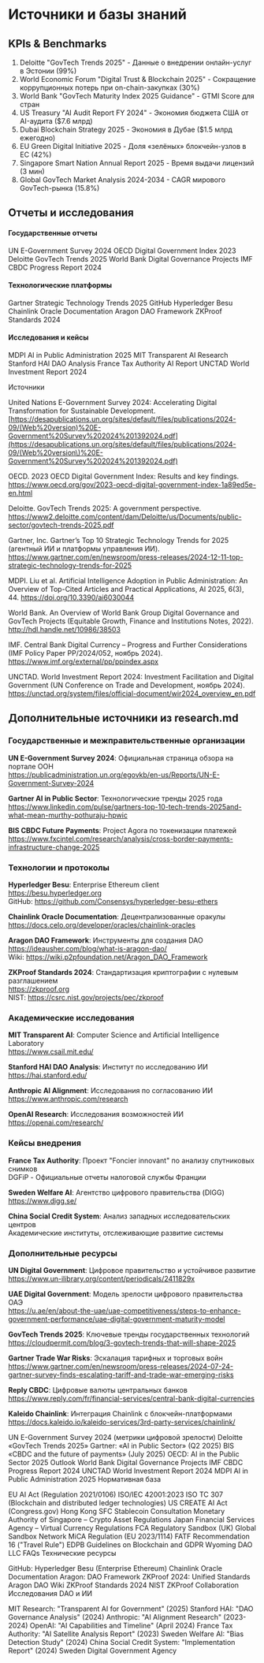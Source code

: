 # Источники и базы знаний

## KPIs & Benchmarks

1. Deloitte "GovTech Trends 2025" - Данные о внедрении онлайн-услуг в Эстонии (99%)
2. World Economic Forum "Digital Trust & Blockchain 2025" - Сокращение коррупционных потерь при on-chain-закупках (30%)
3. World Bank "GovTech Maturity Index 2025 Guidance" - GTMI Score для стран
4. US Treasury "AI Audit Report FY 2024" - Экономия бюджета США от AI-аудита ($7.6 млрд)
5. Dubai Blockchain Strategy 2025 - Экономия в Дубае ($1.5 млрд ежегодно)
6. EU Green Digital Initiative 2025 - Доля «зелёных» блокчейн-узлов в ЕС (42%)
7. Singapore Smart Nation Annual Report 2025 - Время выдачи лицензий (3 мин)
8. Global GovTech Market Analysis 2024-2034 - CAGR мирового GovTech-рынка (15.8%)

## Отчеты и исследования

<div class="sources-columns">
<div class="sources-column">
<h4>Государственные отчеты</h4>
UN E-Government Survey 2024
OECD Digital Government Index 2023
Deloitte GovTech Trends 2025
World Bank Digital Governance Projects
IMF CBDC Progress Report 2024
</div>

<div class="sources-column">
<h4>Технологические платформы</h4>
Gartner Strategic Technology Trends 2025
GitHub Hyperledger Besu
Chainlink Oracle Documentation
Aragon DAO Framework
ZKProof Standards 2024
</div>

<div class="sources-column">
<h4>Исследования и кейсы</h4>
MDPI AI in Public Administration 2025
MIT Transparent AI Research
Stanford HAI DAO Analysis
France Tax Authority AI Report
UNCTAD World Investment Report 2024
</div>
</div>



Источники

United Nations E-Government Survey 2024: Accelerating Digital Transformation for Sustainable Development. [https://desapublications.un.org/sites/default/files/publications/2024-09/(Web%20version)%20E-Government%20Survey%202024%201392024.pdf](https://desapublications.un.org/sites/default/files/publications/2024-09/(Web%20version\)%20E-Government%20Survey%202024%201392024.pdf)

OECD. 2023 OECD Digital Government Index: Results and key findings. https://www.oecd.org/gov/2023-oecd-digital-government-index-1a89ed5e-en.html

Deloitte. GovTech Trends 2025: A government perspective. https://www2.deloitte.com/content/dam/Deloitte/us/Documents/public-sector/govtech-trends-2025.pdf

Gartner, Inc. Gartner’s Top 10 Strategic Technology Trends for 2025 (агентный ИИ и платформы управления ИИ). https://www.gartner.com/en/newsroom/press-releases/2024-12-11-top-strategic-technology-trends-for-2025

MDPI. Liu et al. Artificial Intelligence Adoption in Public Administration: An Overview of Top-Cited Articles and Practical Applications, AI 2025, 6(3), 44. https://doi.org/10.3390/ai6030044

World Bank. An Overview of World Bank Group Digital Governance and GovTech Projects (Equitable Growth, Finance and Institutions Notes, 2022). http://hdl.handle.net/10986/38503

IMF. Central Bank Digital Currency – Progress and Further Considerations (IMF Policy Paper PP/2024/052, ноябрь 2024). https://www.imf.org/external/pp/ppindex.aspx

UNCTAD. World Investment Report 2024: Investment Facilitation and Digital Government (UN Conference on Trade and Development, ноябрь 2024). https://unctad.org/system/files/official-document/wir2024_overview_en.pdf

## Дополнительные источники из research.md

### Государственные и межправительственные организации

**UN E-Government Survey 2024**: Официальная страница обзора на портале ООН  
https://publicadministration.un.org/egovkb/en-us/Reports/UN-E-Government-Survey-2024

**Gartner AI in Public Sector**: Технологические тренды 2025 года  
https://www.linkedin.com/pulse/gartners-top-10-tech-trends-2025and-what-mean-murthy-pothuraju-hpwic

**BIS CBDC Future Payments**: Project Agora по токенизации платежей  
https://www.fxcintel.com/research/analysis/cross-border-payments-infrastructure-change-2025

### Технологии и протоколы

**Hyperledger Besu**: Enterprise Ethereum client  
https://besu.hyperledger.org  
GitHub: https://github.com/Consensys/hyperledger-besu-ethers

**Chainlink Oracle Documentation**: Децентрализованные оракулы  
https://docs.celo.org/developer/oracles/chainlink-oracles

**Aragon DAO Framework**: Инструменты для создания DAO  
https://ideausher.com/blog/what-is-aragon-dao/  
Wiki: https://wiki.p2pfoundation.net/Aragon_DAO_Framework

**ZKProof Standards 2024**: Стандартизация криптографии с нулевым разглашением  
https://zkproof.org  
NIST: https://csrc.nist.gov/projects/pec/zkproof

### Академические исследования

**MIT Transparent AI**: Computer Science and Artificial Intelligence Laboratory  
https://www.csail.mit.edu/

**Stanford HAI DAO Analysis**: Институт по исследованию ИИ  
https://hai.stanford.edu/

**Anthropic AI Alignment**: Исследования по согласованию ИИ  
https://www.anthropic.com/research

**OpenAI Research**: Исследования возможностей ИИ  
https://openai.com/research/

### Кейсы внедрения

**France Tax Authority**: Проект "Foncier innovant" по анализу спутниковых снимков  
DGFiP - Официальные отчеты налоговой службы Франции

**Sweden Welfare AI**: Агентство цифрового правительства (DIGG)  
https://www.digg.se/

**China Social Credit System**: Анализ западных исследовательских центров  
Академические институты, отслеживающие развитие системы

### Дополнительные ресурсы

**UN Digital Government**: Цифровое правительство и устойчивое развитие  
https://www.un-ilibrary.org/content/periodicals/2411829x

**UAE Digital Government**: Модель зрелости цифрового правительства ОАЭ  
https://u.ae/en/about-the-uae/uae-competitiveness/steps-to-enhance-government-performance/uae-digital-government-maturity-model

**GovTech Trends 2025**: Ключевые тренды государственных технологий  
https://cloudpermit.com/blog/3-govtech-trends-that-will-shape-2025

**Gartner Trade War Risks**: Эскалация тарифных и торговых войн  
https://www.gartner.com/en/newsroom/press-releases/2024-07-24-gartner-survey-finds-escalating-tariff-and-trade-war-emerging-risks

**Reply CBDC**: Цифровые валюты центральных банков  
https://www.reply.com/fr/financial-services/central-bank-digital-currencies

**Kaleido Chainlink**: Интеграция Chainlink с блокчейн-платформами  
https://docs.kaleido.io/kaleido-services/3rd-party-services/chainlink/


UN E-Government Survey 2024 (метрики цифровой зрелости)
Deloitte «GovTech Trends 2025»
Gartner: «AI in Public Sector» (Q2 2025)
BIS «CBDC and the future of payments» (July 2025)
OECD: AI in the Public Sector 2025 Outlook
World Bank Digital Governance Projects
IMF CBDC Progress Report 2024
UNCTAD World Investment Report 2024
MDPI AI in Public Administration 2025
Нормативная база

EU AI Act (Regulation 2021/0106)
ISO/IEC 42001:2023
ISO TC 307 (Blockchain and distributed ledger technologies)
US CREATE AI Act (Congress.gov)
Hong Kong SFC Stablecoin Consultation
Monetary Authority of Singapore – Crypto Asset Regulations
Japan Financial Services Agency – Virtual Currency Regulations
FCA Regulatory Sandbox (UK)
Global Sandbox Network
MiCA Regulation (EU 2023/1114)
FATF Recommendation 16 ("Travel Rule")
EDPB Guidelines on Blockchain and GDPR
Wyoming DAO LLC FAQs
Технические ресурсы

GitHub: Hyperledger Besu (Enterprise Ethereum)
Chainlink Oracle Documentation
Aragon: DAO Framework
ZKProof 2024: Unified Standards
Aragon DAO Wiki
ZKProof Standards 2024
NIST ZKProof Collaboration
Исследования DAO и ИИ

MIT Research: "Transparent AI for Government" (2025)
Stanford HAI: "DAO Governance Analysis" (2024)
Anthropic: "AI Alignment Research" (2023-2024)
OpenAI: "AI Capabilities and Timeline" (April 2024)
France Tax Authority: "AI Satellite Analysis Report" (2023)
Sweden Welfare AI: "Bias Detection Study" (2024)
China Social Credit System: "Implementation Report" (2024)
Sweden Digital Government Agency